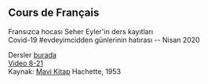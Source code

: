 ## Cours de Français

Fransızca hocası Seher Eyler'in ders kayıtları <br>
Covid-19 #evdeyimcidden günlerinin hatırası -- Nisan 2020

Dersler [burada](index.html)
<br>
[Video 8-21](https://www.youtube.com/playlist?list=PLBDiqooDrrusEA_2qV3HiyulESxXZyNcd)
<br>
Kaynak: [Mavi Kitap](https://www.academia.edu/35338057/Gaston_Mauger_Cours_De_Langue_Et_De_Civilisation_Francaise_I._I_Hachette_I_Hachette) Hachette, 1953
<br>
